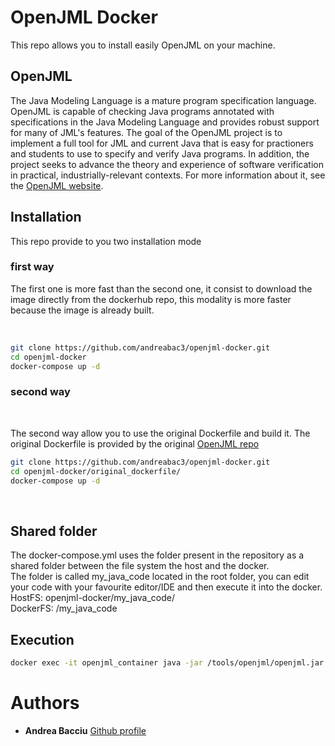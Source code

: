 # OpenJML Docker
This repo allows you to install easily OpenJML on your machine.

## OpenJML

The Java Modeling Language is a mature program specification language.
OpenJML is capable of checking Java programs annotated with specifications in the Java Modeling Language and provides robust support for many of JML's features.
The goal of the OpenJML project is to implement a full tool for JML and current Java that is easy for practioners and students to use to specify and verify Java programs. In addition, the project seeks to advance the theory and experience of software verification in practical, industrially-relevant contexts.
For more information about it, see the [OpenJML website](https://www.openjml.org/).

## Installation

This repo provide to you two installation mode
### first way
The first one is more fast than the second one, it consist to download the image directly from the dockerhub repo, this modality is more faster because the image is already built.

<br>

```sh
git clone https://github.com/andreabac3/openjml-docker.git
cd openjml-docker
docker-compose up -d

```
### second way
<br>

The second way allow you to use the original Dockerfile and build it.
The original Dockerfile is provided by the original [OpenJML repo](https://github.com/OpenJML/tryopenjml/blob/master/tools/Dockerfile) <br>
```sh
git clone https://github.com/andreabac3/openjml-docker.git
cd openjml-docker/original_dockerfile/
docker-compose up -d

```
<br>

## Shared folder

The docker-compose.yml uses the folder present in the repository as a shared folder between the file system the host and the docker. <br>
The folder is called my_java_code located in the root folder, you can edit your code with your favourite editor/IDE and then execute it into the docker. <br>
HostFS:  openjml-docker/my_java_code/ <br>
DockerFS: /my_java_code <br>

## Execution

```sh
docker exec -it openjml_container java -jar /tools/openjml/openjml.jar my_java_code/file.java
```

# Authors

* **Andrea Bacciu**  [Github profile](https://github.com/andreabac3)